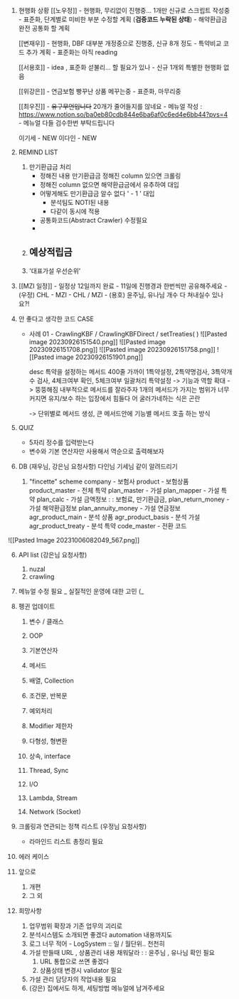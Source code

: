 1. 현행화 상황
	[[노우정]]
		- 현행화, 무리없이 진행중... 1개만 신규로 스크립트 작성중 
		- 표준화, 단계별로 미비한 부분 수정할 계획 (**검증코드 누락된 상태**)
		- 해약환급금 완전 공통화 할 계획
	
	[[변재우]]
		- 현행화, DBF 대부분 개정중으로 진행중, 신규 8개 정도
		- 특약비교 코드 추가 계획
		- 표준화는 아직 reading
	
	 [[서용호]]
		- idea , 표준화 섣불리... 할 필요가 있나
		- 신규 1개외 특별한 현행화 없음

	 [[위강은]]
		- 연금보험 빵꾸난 상품 메꾸는중
		- 표준화, 마무리중
		
	[[최우진]] 
		- ~~유구무언입니다~~ 20개가 줄어들지를 않네요 
		- 메뉴얼 작성 : https://www.notion.so/ba0eb80cdb844e6ba6af0c6ed4e6bb44?pvs=4
		- 메뉴얼 다들 검수한번 부탁드립니다 
		
	 이기세
		- NEW
	이다인
		-  NEW

2. REMIND LIST 
	1. 만기환급금 처리 
		 - 정해진 내용 만기환급금 정해진 column 있으면 크롤링
		 - 정해진 column 없으면 해약환급금에서 유추하여 대입
		 - 어떻게해도 만기환급금 알수 없다  ' - 1 ' 대입 
			 - 분석팀도 NOTI된 내용
			 - 다같이 동시에 적용
		 - 공통화코드(Abstract Crawler) 수정필요
		 -
	1. 예상적립금 
		- 
	2. '대표가설 우선순위' 

3. [[MZI 일정]]
		- 일정상 12일까지 완료 - 11일에 진행경과 한번씩만 공유해주세요
		- (우정) CHL - MZI
			- CHL / MZI 
		- (용호) 윤주님, 유나님 개수 다 쳐내실수 있나요?!


4. 안 좋다고 생각한 코드 CASE
	- 사례 01 - CrawlingKBF / CrawlingKBFDirect / setTreaties( )
		![[Pasted image 20230926151540.png]]
		![[Pasted image 20230926151708.png]]
		![[Pasted image 20230926151758.png]]
		![[Pasted image 20230926151901.png]]
		
		desc
		특약을 설정하는 메서드 400줄 가까이
		1특약설정, 2특약명검사, 3특약개수 검사, 4체크여부 확인, 5체크여부 일괄처리
		특약설정 -> 기능과 역할 확대 -> 뚱뚱해짐
		내부적으로 메서드를 잘라주자
		1개의 메서드가 가지는 범위가 너무 커지면 유지/보수 하는 입장에서 힘들다
		어 굴러가네하는 식은  곤란 
		
		-> 단위별로 메서드 생성, 큰 메서드안에 기능별 메서드 호출 하는 방식 

4. QUIZ 
	- 5자리 정수를 입력받는다 
	- 변수와 기본 연산자만 사용해서 역순으로 출력해보자

5. DB (재우님, 강은님 요청사항) 다인님 기세님 같이 알려드리기
	1. "fincette" scheme
		 company - 보험사
		 product - 보험상품
		 product_master - 전체 특약
		 plan_master - 가설
		 plan_mapper - 가설 특약
		 plan_calc - 가설 금액정보 : : 보험료, 만기환급금, 
		 plan_return_money - 가설 해약환급정보
		 plan_annuity_money - 가설 연금정보
		 agr_product_main - 분석 상품
		 agr_product_basis - 분석 가설 
		 agr_product_treaty - 분석 특약 
		 code_master - 전환 코드 
		 		 
![[Pasted Image 20231006082049_567.png]]

6. API list (강은님 요청사항)
	1. nuzal
	2. crawling

8. 메뉴얼 수정 필요 _ 실질적인 운영에 대한 고민 (_

9. 펭귄 업데이트 
	1. 변수 / 클래스
	2. OOP
	3. 기본연산자
	4. 메서드

	1. 배열, Collection
	2. 조건문, 반복문
	3. 예외처리

	1. Modifier 제한자
	2. 다형성, 형변환
	3. 상속, interface

	1. Thread, Sync
	2. I/O
	3. Lambda, Stream
	4. Network (Socket)

10. 크롤링과 연관되는 정책 리스트 (우정님 요청사항)
	-  라마인드 리스트 총정리 필요

11. 에러 케이스 

12. 앞으로
	1. 개편
	2. 그 외

13. 희망사항
	1. 업무범위 확장과 기존 업무의 괴리로 
	2. 분석시스템도 소개되면 좋겠다 automation 내용까지도
	3. 로그 너무 적어 - LogSystem :: 일 / 월단위.. 천천히
	4. 가설 만들때 URL , 상품관리 내용 채워달라 : : 윤주님 , 유나님 확인 필요
		1. URL 통합으로 쓰면 좋겠다
		2. 상품상태 변경시 validator 필요
	5. 가설 관리 담당자의 작업내용 필요
	6. (강은) 집에서도 하게, 세팅방법 메뉴얼에 남겨주세요